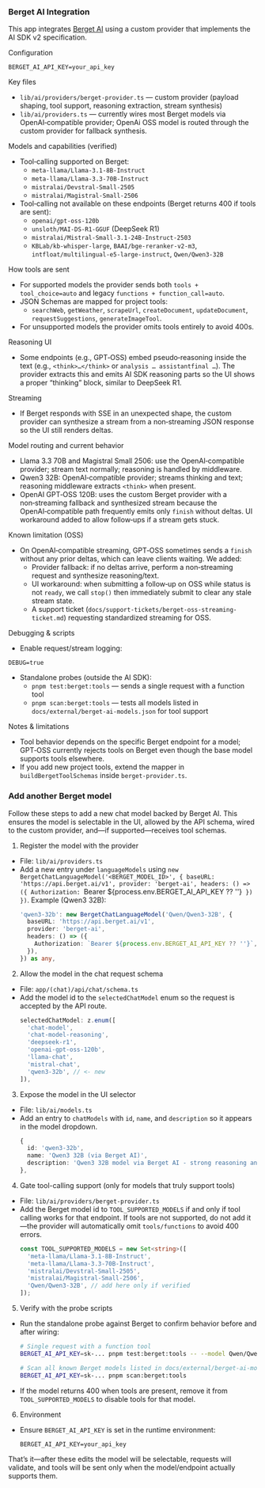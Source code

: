 ### Berget AI Integration

This app integrates [Berget AI](https://api.berget.ai/) using a custom provider that implements the AI SDK v2 specification.

Configuration

```env
BERGET_AI_API_KEY=your_api_key
```

Key files

- `lib/ai/providers/berget-provider.ts` — custom provider (payload shaping, tool support, reasoning extraction, stream synthesis)
- `lib/ai/providers.ts` — currently wires most Berget models via OpenAI‑compatible provider; OpenAi OSS model is routed through the custom provider for fallback synthesis.

Models and capabilities (verified)

- Tool‑calling supported on Berget:
  - `meta-llama/Llama-3.1-8B-Instruct`
  - `meta-llama/Llama-3.3-70B-Instruct`
  - `mistralai/Devstral-Small-2505`
  - `mistralai/Magistral-Small-2506`
- Tool‑calling not available on these endpoints (Berget returns 400 if tools are sent):
  - `openai/gpt-oss-120b`
  - `unsloth/MAI-DS-R1-GGUF` (DeepSeek R1)
  - `mistralai/Mistral-Small-3.1-24B-Instruct-2503`
  - `KBLab/kb-whisper-large`, `BAAI/bge-reranker-v2-m3`, `intfloat/multilingual-e5-large-instruct`, `Qwen/Qwen3-32B`

How tools are sent

- For supported models the provider sends both `tools + tool_choice=auto` and legacy `functions + function_call=auto`.
- JSON Schemas are mapped for project tools:
  - `searchWeb`, `getWeather`, `scrapeUrl`, `createDocument`, `updateDocument`, `requestSuggestions`, `generateImageTool`.
- For unsupported models the provider omits tools entirely to avoid 400s.

Reasoning UI

- Some endpoints (e.g., GPT‑OSS) embed pseudo‑reasoning inside the text (e.g., `<think>…</think>` or `analysis … assistantfinal …`). The provider extracts this and emits AI SDK reasoning parts so the UI shows a proper “thinking” block, similar to DeepSeek R1.

Streaming

- If Berget responds with SSE in an unexpected shape, the custom provider can synthesize a stream from a non‑streaming JSON response so the UI still renders deltas.

Model routing and current behavior

- Llama 3.3 70B and Magistral Small 2506: use the OpenAI‑compatible provider; stream text normally; reasoning is handled by middleware.
- Qwen3 32B: OpenAI‑compatible provider; streams thinking and text; reasoning middleware extracts `<think>` when present.
- OpenAI GPT‑OSS 120B: uses the custom Berget provider with a non‑streaming fallback and synthesized stream because the OpenAI‑compatible path frequently emits only `finish` without deltas. UI workaround added to allow follow‑ups if a stream gets stuck.

Known limitation (OSS)

- On OpenAI‑compatible streaming, GPT‑OSS sometimes sends a `finish` without any prior deltas, which can leave clients waiting. We added:
  - Provider fallback: if no deltas arrive, perform a non‑streaming request and synthesize reasoning/text.
  - UI workaround: when submitting a follow‑up on OSS while status is not `ready`, we call `stop()` then immediately submit to clear any stale stream state.
  - A support ticket (`docs/support-tickets/berget-oss-streaming-ticket.md`) requesting standardized streaming for OSS.

Debugging & scripts

- Enable request/stream logging:

```env
DEBUG=true
```

- Standalone probes (outside the AI SDK):
  - `pnpm test:berget:tools` — sends a single request with a function tool
  - `pnpm scan:berget:tools` — tests all models listed in `docs/external/berget-ai-models.json` for tool support

Notes & limitations

- Tool behavior depends on the specific Berget endpoint for a model; GPT‑OSS currently rejects tools on Berget even though the base model supports tools elsewhere.
- If you add new project tools, extend the mapper in `buildBergetToolSchemas` inside `berget-provider.ts`.

### Add another Berget model

Follow these steps to add a new chat model backed by Berget AI. This ensures the model is selectable in the UI, allowed by the API schema, wired to the custom provider, and—if supported—receives tool schemas.

1) Register the model with the provider

- File: `lib/ai/providers.ts`
- Add a new entry under `languageModels` using `new BergetChatLanguageModel('<BERGET_MODEL_ID>', { baseURL: 'https://api.berget.ai/v1', provider: 'berget-ai', headers: () => ({ Authorization: `Bearer ${process.env.BERGET_AI_API_KEY ?? ''}` }) })`.
  Example (Qwen3 32B):
  ```ts
  'qwen3-32b': new BergetChatLanguageModel('Qwen/Qwen3-32B', {
    baseURL: 'https://api.berget.ai/v1',
    provider: 'berget-ai',
    headers: () => ({
      Authorization: `Bearer ${process.env.BERGET_AI_API_KEY ?? ''}`,
    }),
  }) as any,
  ```

2) Allow the model in the chat request schema

- File: `app/(chat)/api/chat/schema.ts`
- Add the model id to the `selectedChatModel` enum so the request is accepted by the API route.
  ```ts
  selectedChatModel: z.enum([
    'chat-model',
    'chat-model-reasoning',
    'deepseek-r1',
    'openai-gpt-oss-120b',
    'llama-chat',
    'mistral-chat',
    'qwen3-32b', // <- new
  ]),
  ```

3) Expose the model in the UI selector

- File: `lib/ai/models.ts`
- Add an entry to `chatModels` with `id`, `name`, and `description` so it appears in the model dropdown.
  ```ts
  {
    id: 'qwen3-32b',
    name: 'Qwen3 32B (via Berget AI)',
    description: 'Qwen3 32B model via Berget AI - strong reasoning and tool use',
  },
  ```

4) Gate tool-calling support (only for models that truly support tools)

- File: `lib/ai/providers/berget-provider.ts`
- Add the Berget model id to `TOOL_SUPPORTED_MODELS` if and only if tool calling works for that endpoint. If tools are not supported, do not add it—the provider will automatically omit `tools/functions` to avoid 400 errors.
  ```ts
  const TOOL_SUPPORTED_MODELS = new Set<string>([
    'meta-llama/Llama-3.1-8B-Instruct',
    'meta-llama/Llama-3.3-70B-Instruct',
    'mistralai/Devstral-Small-2505',
    'mistralai/Magistral-Small-2506',
    'Qwen/Qwen3-32B', // add here only if verified
  ]);
  ```

5) Verify with the probe scripts

- Run the standalone probe against Berget to confirm behavior before and after wiring:
  ```bash
  # Single request with a function tool
  BERGET_AI_API_KEY=sk-... pnpm test:berget:tools -- --model Qwen/Qwen3-32B --tools

  # Scan all known Berget models listed in docs/external/berget-ai-models.json
  BERGET_AI_API_KEY=sk-... pnpm scan:berget:tools
  ```
- If the model returns 400 when tools are present, remove it from `TOOL_SUPPORTED_MODELS` to disable tools for that model.

6) Environment

- Ensure `BERGET_AI_API_KEY` is set in the runtime environment:
  ```env
  BERGET_AI_API_KEY=your_api_key
  ```

That’s it—after these edits the model will be selectable, requests will validate, and tools will be sent only when the model/endpoint actually supports them.

